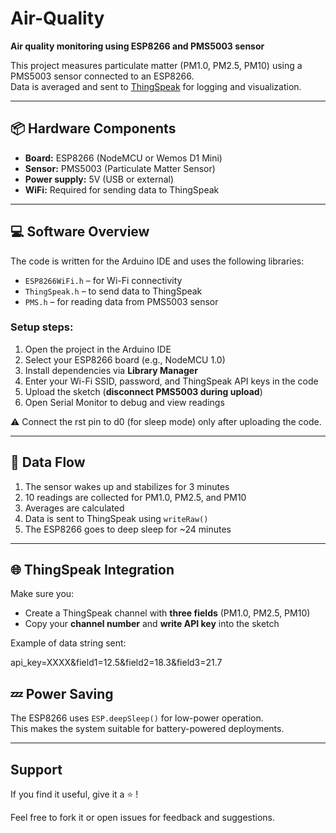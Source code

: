 # Air-Quality

**Air quality monitoring using ESP8266 and PMS5003 sensor**

This project measures particulate matter (PM1.0, PM2.5, PM10) using a PMS5003 sensor connected to an ESP8266.  
Data is averaged and sent to [ThingSpeak](https://thingspeak.com/) for logging and visualization.

---

## 📦 Hardware Components

- **Board:** ESP8266 (NodeMCU or Wemos D1 Mini)
- **Sensor:** PMS5003 (Particulate Matter Sensor)
- **Power supply:** 5V (USB or external)
- **WiFi:** Required for sending data to ThingSpeak

---

<!--
## 🔌 Wiring

| PMS5003 Pin | ESP8266 Pin   | Description                             |
|-------------|----------------|-----------------------------------------|
| TX          | GPIO3 (RX)     | Sensor → ESP (Serial data)              |
| RX          | GPIO1 (TX)     | ESP → Sensor (optional)                 |
| VCC         | 5V             | Power supply                            |
| GND         | GND            | Ground                                  |

> ⚠️ Disconnect the sensor during code upload to avoid conflicts with the USB serial interface.  
> 📌 Use **5V** to power the PMS5003 (it does not work reliably at 3.3V).

---
-->
## 💻 Software Overview

The code is written for the Arduino IDE and uses the following libraries:

- `ESP8266WiFi.h` – for Wi-Fi connectivity
- `ThingSpeak.h` – to send data to ThingSpeak
- `PMS.h` – for reading data from PMS5003 sensor

### Setup steps:

1. Open the project in the Arduino IDE
2. Select your ESP8266 board (e.g., NodeMCU 1.0)
3. Install dependencies via **Library Manager**
4. Enter your Wi-Fi SSID, password, and ThingSpeak API keys in the code
5. Upload the sketch (**disconnect PMS5003 during upload**)
6. Open Serial Monitor to debug and view readings

⚠️ Connect the rst pin to d0 (for sleep mode) only after uploading the code.

---

## 📡 Data Flow

1. The sensor wakes up and stabilizes for 3 minutes
2. 10 readings are collected for PM1.0, PM2.5, and PM10
3. Averages are calculated
4. Data is sent to ThingSpeak using `writeRaw()`
5. The ESP8266 goes to deep sleep for ~24 minutes

---

## 🌐 ThingSpeak Integration

Make sure you:

- Create a ThingSpeak channel with **three fields** (PM1.0, PM2.5, PM10)
- Copy your **channel number** and **write API key** into the sketch

Example of data string sent:

api_key=XXXX&field1=12.5&field2=18.3&field3=21.7

## 💤 Power Saving

The ESP8266 uses `ESP.deepSleep()` for low-power operation.  
This makes the system suitable for battery-powered deployments.

---

## Support

If you find it useful, give it a ⭐ !

Feel free to fork it or open issues for feedback and suggestions.



<!-- connettere il pin rst al d0 (per la sleep mode) solo dopo aver caricato il codice. -->




